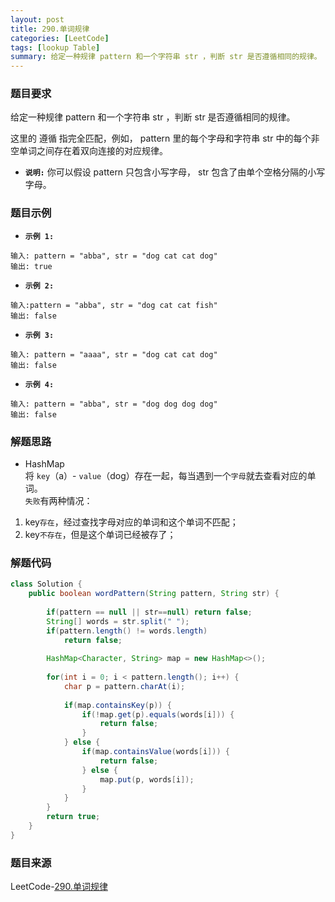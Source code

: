 ```yaml
---
layout: post
title: 290.单词规律
categories: [LeetCode]
tags: [lookup Table]
summary: 给定一种规律 pattern 和一个字符串 str ，判断 str 是否遵循相同的规律。
---
```


### 题目要求
给定一种规律 pattern 和一个字符串 str ，判断 str 是否遵循相同的规律。

这里的 遵循 指完全匹配，例如， pattern 里的每个字母和字符串 str 中的每个非空单词之间存在着双向连接的对应规律。


- **`说明:`**
你可以假设 pattern 只包含小写字母， str 包含了由单个空格分隔的小写字母。 

### 题目示例
- **`示例 1:`**
```
输入: pattern = "abba", str = "dog cat cat dog"
输出: true
```

- **`示例 2:`**
```
输入:pattern = "abba", str = "dog cat cat fish"
输出: false
```

- **`示例 3:`**
```
输入: pattern = "aaaa", str = "dog cat cat dog"
输出: false
```

- **`示例 4:`**
```
输入: pattern = "abba", str = "dog dog dog dog"
输出: false
```

### 解题思路
- HashMap  
将 `key`（a）- `value`（dog）存在一起，每当遇到一个`字母`就去查看对应的单词。   
`失败`有两种情况：  
1. key`存在`，经过查找字母对应的单词和这个单词不匹配； 
1. key`不存在`，但是这个单词已经被存了；

### 解题代码

```java
class Solution {
    public boolean wordPattern(String pattern, String str) {
        
        if(pattern == null || str==null) return false;
        String[] words = str.split(" ");
        if(pattern.length() != words.length)
            return false;
        
        HashMap<Character, String> map = new HashMap<>();
        
        for(int i = 0; i < pattern.length(); i++) {
            char p = pattern.charAt(i);
            
            if(map.containsKey(p)) {
                if(!map.get(p).equals(words[i])) {
                    return false;
                } 
            } else {
                if(map.containsValue(words[i])) {
                    return false;
                } else {
                    map.put(p, words[i]);
                }                
            }
        }
        return true;
    }
}
```

### 题目来源
LeetCode-[290.单词规律](https://leetcode-cn.com/problems/word-pattern/)
